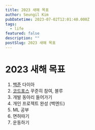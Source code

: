 ```yaml
---
title: 2023 새해 목표
author: Seungil Kim
pubDatetime: 2023-07-02T12:01:40.000Z
tags:
  - life
featured: false
description: ""
postSlug: 2023 새해 목표
---
```

# 2023 새해 목표

1. [백준](https://solved.ac/profile/ksi990302) 다이아
2. [코드포스](https://codeforces.com/profile/ks1ksi) 꾸준히 참여, 블루
3. 개발 동아리 들어가기
4. 개인 프로젝트 완성 (백엔드)
5. ML 공부
6. 면허따기
7. 운동하기
